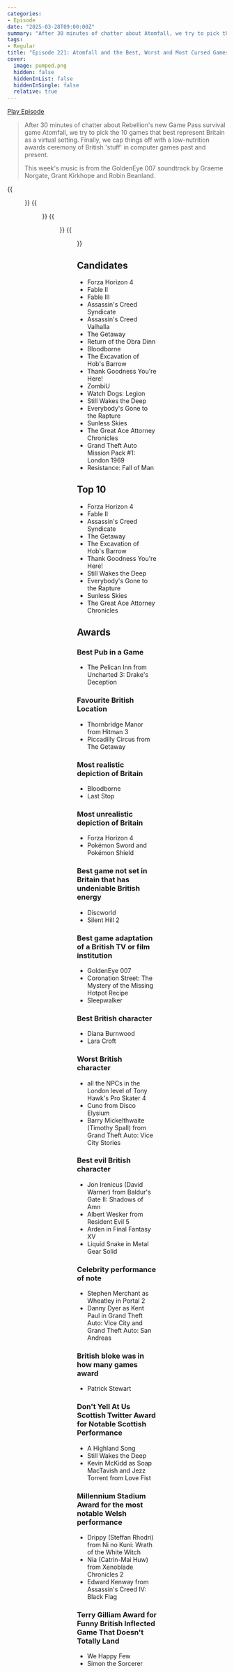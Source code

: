```yaml
---
categories:
- Episode
date: "2025-03-28T09:00:00Z"
summary: "After 30 minutes of chatter about Atomfall, we try to pick the 10 games that best represent Britain as a virtual setting."
tags:
- Regular
title: "Episode 221: Atomfall and the Best, Worst and Most Cursed Games Set in the UK"
cover: 
  image: pumped.png
  hidden: false
  hiddenInList: false
  hiddenInSingle: false
  relative: true
---
```


[Play Episode](https://www.patreon.com/posts/episode-221-and-125240124)
> After 30 minutes of chatter about Rebellion's new Game Pass survival game Atomfall, we try to pick the 10 games that best represent Britain as a virtual setting. Finally, we cap things off with a low-nutrition awards ceremony of British 'stuff' in computer games past and present.
>
> This week's music is from the GoldenEye 007 soundtrack by Graeme Norgate, Grant Kirkhope and Robin Beanland.

{{<figure 
    src="isle-of-dogs.png" 
    alt="Isle of Dogs"
    caption="Image Credit: JackyBoy34" >}}
{{<figure 
    src="procgen.png" 
    alt="Procgen">}}
{{<figure 
    src="sorceror.png" 
    alt="Sorceror">}}
{{<figure 
    src="tomodachi.png" 
    alt="Tomodachi"
    caption="Image Credit: Echoes of Synthetic Man" >}}

## Candidates
- Forza Horizon 4
- Fable II
- Fable III
- Assassin's Creed Syndicate
- Assassin's Creed Valhalla
- The Getaway
- Return of the Obra Dinn
- Bloodborne
- The Excavation of Hob's Barrow
- Thank Goodness You're Here!
- ZombiU
- Watch Dogs: Legion
- Still Wakes the Deep
- Everybody's Gone to the Rapture
- Sunless Skies
- The Great Ace Attorney Chronicles
- Grand Theft Auto Mission Pack #1: London 1969
- Resistance: Fall of Man

## Top 10
- Forza Horizon 4
- Fable II
- Assassin's Creed Syndicate
- The Getaway
- The Excavation of Hob's Barrow
- Thank Goodness You're Here!
- Still Wakes the Deep
- Everybody's Gone to the Rapture
- Sunless Skies
- The Great Ace Attorney Chronicles

## Awards
### Best Pub in a Game
- The Pelican Inn from Uncharted 3: Drake's Deception

### Favourite British Location
- Thornbridge Manor from Hitman 3
- Piccadilly Circus from The Getaway

### Most realistic depiction of Britain
- Bloodborne
- Last Stop

### Most unrealistic depiction of Britain
- Forza Horizon 4
- Pokémon Sword and Pokémon Shield

### Best game not set in Britain that has undeniable British energy
- Discworld
- Silent Hill 2

### Best game adaptation of a British TV or film institution
- GoldenEye 007
- Coronation Street: The Mystery of the Missing Hotpot Recipe
- Sleepwalker

### Best British character
- Diana Burnwood
- Lara Croft

### Worst British character
- all the NPCs in the London level of Tony Hawk's Pro Skater 4
- Cuno from Disco Elysium
- Barry Mickelthwaite (Timothy Spall) from Grand Theft Auto: Vice City Stories

### Best evil British character
- Jon Irenicus (David Warner) from Baldur's Gate II: Shadows of Amn
- Albert Wesker from Resident Evil 5
- Arden in Final Fantasy XV
- Liquid Snake in Metal Gear Solid

### Celebrity performance of note
- Stephen Merchant as Wheatley in Portal 2
- Danny Dyer as Kent Paul in Grand Theft Auto: Vice City and Grand Theft Auto: San Andreas

### British bloke was in how many games award
- Patrick Stewart

### Don't Yell At Us Scottish Twitter Award for Notable Scottish Performance
- A Highland Song
- Still Wakes the Deep
- Kevin McKidd as Soap MacTavish and Jezz Torrent from Love Fist

### Millennium Stadium Award for the most notable Welsh performance
- Drippy (Steffan Rhodri) from Ni no Kuni: Wrath of the White Witch
- Nia (Catrin-Mai Huw) from Xenoblade Chronicles 2
- Edward Kenway from Assassin's Creed IV: Black Flag

### Terry Gilliam Award for Funny British Inflected Game That Doesn't Totally Land
- We Happy Few
- Simon the Sorcerer